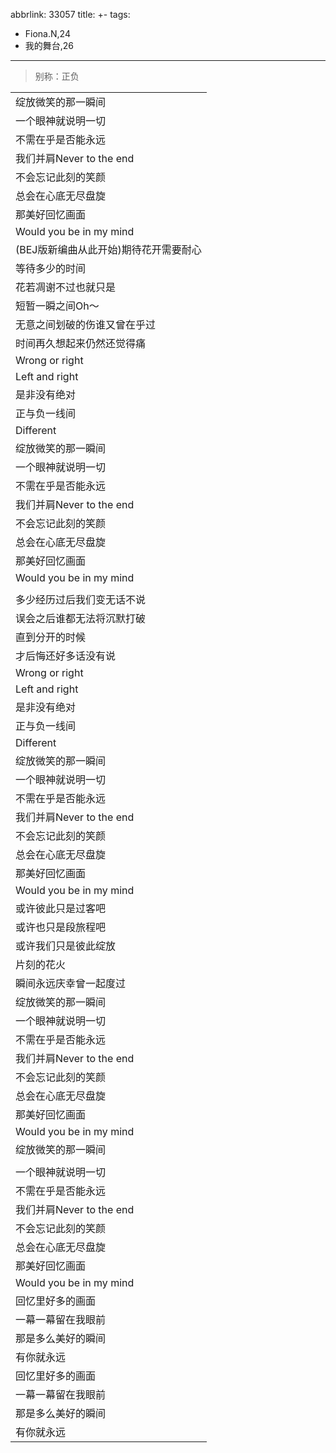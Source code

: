 abbrlink: 33057
title: +-
tags:
  - Fiona.N,24
  - 我的舞台,26
---
> 别称：正负

|      |
|--|
|绽放微笑的那一瞬间|
|一个眼神就说明一切|
|不需在乎是否能永远|
|我们并肩Never to the end|
|不会忘记此刻的笑颜|
|总会在心底无尽盘旋|
|那美好回忆画面|
|Would you be in my mind|
|(BEJ版新编曲从此开始)期待花开需要耐心|
|等待多少的时间|
|花若凋谢不过也就只是|
|短暂一瞬之间Oh～|
|无意之间划破的伤谁又曾在乎过|
|时间再久想起来仍然还觉得痛|
|Wrong or right|
|Left and right|
|是非没有绝对|
|正与负一线间|
|Different|
|绽放微笑的那一瞬间|
|一个眼神就说明一切|
|不需在乎是否能永远|
|我们并肩Never to the end|
|不会忘记此刻的笑颜|
|总会在心底无尽盘旋|
|那美好回忆画面|
|Would you be in my mind|
||
|多少经历过后我们变无话不说|
|误会之后谁都无法将沉默打破|
|直到分开的时候|
|才后悔还好多话没有说|
|Wrong or right|
|Left and right|
|是非没有绝对|
|正与负一线间|
|Different|
|绽放微笑的那一瞬间|
|一个眼神就说明一切|
|不需在乎是否能永远|
|我们并肩Never to the end|
|不会忘记此刻的笑颜|
|总会在心底无尽盘旋|
|那美好回忆画面|
|Would you be in my mind|
|或许彼此只是过客吧|
|或许也只是段旅程吧|
|或许我们只是彼此绽放|
|片刻的花火|
|瞬间永远庆幸曾一起度过|
|绽放微笑的那一瞬间|
|一个眼神就说明一切|
|不需在乎是否能永远|
|我们并肩Never to the end|
|不会忘记此刻的笑颜|
|总会在心底无尽盘旋|
|那美好回忆画面|
|Would you be in my mind|
|绽放微笑的那一瞬间|
||
|一个眼神就说明一切|
|不需在乎是否能永远|
|我们并肩Never to the end|
|不会忘记此刻的笑颜|
|总会在心底无尽盘旋|
|那美好回忆画面|
|Would you be in my mind|
|回忆里好多的画面|
|一幕一幕留在我眼前|
|那是多么美好的瞬间|
|有你就永远|
|回忆里好多的画面|
|一幕一幕留在我眼前|
|那是多么美好的瞬间|
|有你就永远|